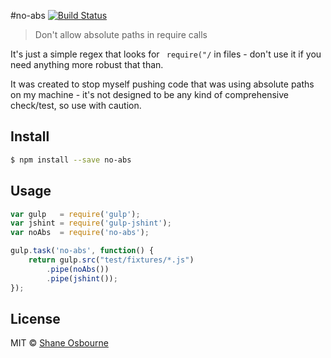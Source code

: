 #no-abs [![Build Status](https://secure.travis-ci.org/shakyShane/no-abs.svg?branch=master)](http://travis-ci.org/shakyShane/no-abs)

> Don't allow absolute paths in require calls

It's just a simple regex that looks for ` require("/` in files - don't use it if you need anything
more robust that than.

It was created to stop myself pushing code that was using absolute paths on my machine - it's not
designed to be any kind of comprehensive check/test, so use with caution.

## Install

```sh
$ npm install --save no-abs
```

## Usage

```js
var gulp   = require('gulp');
var jshint = require('gulp-jshint');
var noAbs  = require('no-abs');

gulp.task('no-abs', function() {
    return gulp.src("test/fixtures/*.js")
        .pipe(noAbs())
        .pipe(jshint());
});
```


## License

MIT © [Shane Osbourne]()
